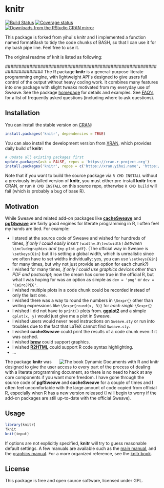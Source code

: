 # knitr

[![Build Status](https://travis-ci.org/yihui/knitr.svg)](https://travis-ci.org/yihui/knitr)
[![Coverage status](https://codecov.io/gh/yihui/knitr/branch/master/graph/badge.svg)](https://codecov.io/github/yihui/knitr?branch=master)
[![Downloads from the RStudio CRAN mirror](http://cranlogs.r-pkg.org/badges/knitr)](https://cran.r-project.org/package=knitr)

This package is forked from yihui's knitr and I implemented a function named formatBash to tidy the code chunks of BASH, so that I can use it for my bash pipe line. Feel free to use it.



The original readme of knit is listed as following:

######################################################################
The R package **knitr** is a general-purpose literate programming engine,
with lightweight API's designed to give users full control of the output
without heavy coding work. It combines many features into one package with
slight tweaks motivated from my everyday use of Sweave. See the package
[homepage](https://yihui.name/knitr/) for details and examples. See
[FAQ's](https://yihui.name/knitr/faq/) for a list of
frequently asked questions (including where to ask questions).

## Installation

You can install the stable version on
[CRAN](https://cran.r-project.org/package=knitr):

```r
install.packages('knitr', dependencies = TRUE)
```

You can also install the development version from
[XRAN](https://xran.yihui.name), which provides daily build of **knitr**:

```r
# update all existing packages first
update.packages(ask = FALSE, repos = 'https://cran.r-project.org')
install.packages('knitr', repos = c('https://xran.yihui.name', 'https://cran.r-project.org'))
```

Note that if you want to build the source package via `R CMD INSTALL` without a previously installed version of **knitr**, you must either pre-install **knitr** from CRAN, or run `R CMD INSTALL` on this source repo, otherwise `R CMD build` will fail (which is probably a bug of base R).

## Motivation

While Sweave and related add-on packages like
[**cacheSweave**](https://cran.r-project.org/package=cacheSweave) and
[**pgfSweave**](https://cran.r-project.org/package=pgfSweave) are fairly good
engines for literate programming in R, I often feel my hands are tied.
For example:

- I stared at the source code of Sweave and wished for hundreds of times,
  *if only I could easily insert* `[width=.8\textwidth]` *between*
  `\includegraphics` *and* `{my-plot.pdf}`. (The official way in Sweave is
  `\setkeys{Gin}` but it is setting a global width, which is unrealistic
  since we often have to set widths individually; yes, you can use
  `\setkeys{Gin}` for many times, but why not just provide an option for
  each chunk?)
- I wished for many times, *if only I could use graphics devices other
  than PDF and postscript*; now the dream has come true in the official R,
  but what I was hoping for was an option as simple as `dev = 'png'` or `dev
  = 'CairoJPEG'`.
- I wished multiple plots in a code chunk could be recorded instead of only
  the last one.
- I wished there was a way to round the numbers in `\Sexpr{}` other than
  writing expressions like `\Sexpr{round(x, 3)}` for *each single* `\Sexpr{}`
- I wished I did not have to `print()` plots from.
  [**ggplot2**](https://cran.r-project.org/package=ggplot2) and a simple
  `qplot(x, y)` would just give me a plot in Sweave.
- I wished users would never need instructions on `Sweave.sty` or run into
  troubles due to the fact that LaTeX cannot find `Sweave.sty`.
- I wished **cacheSweave** could print the results of a code chunk even if
  it was cached.
- I wished [**brew**](https://cran.r-project.org/package=brew) could support
  graphics.
- I wished [**R2HTML**](https://cran.r-project.org/package=R2HTML) could
  support R code syntax highlighting.
- ...


[<img src="http://i.imgur.com/yYw46aF.jpg" align="right" alt="The book Dynamic Documents with R and knitr" />](https://amzn.com/1498716962)

The package **knitr** was designed to give the user access to every part of
the process of dealing with a literate programming document, so there is no
need to hack at any core components if you want more freedom. I have gone
through the source code of **pgfSweave** and **cacheSweave** for a couple of
times and I often feel uncomfortable with the large amount of code copied
from official R, especially when R has a new version released (I will begin
to worry if the add-on packages are still up-to-date with the official
Sweave).

## Usage

```r
library(knitr)
?knit
knit(input)
```

If options are not explicitly specified, **knitr** will try to guess
reasonable default settings. A few manuals are available such as the [main
manual](https://yihui.name/knitr/demo/manual/), and the
[graphics
manual](https://yihui.name/knitr/demo/graphics/). For a
more organized reference, see the [knitr book](https://amzn.com/1498716962).

## License

This package is free and open source software, licensed under GPL.
